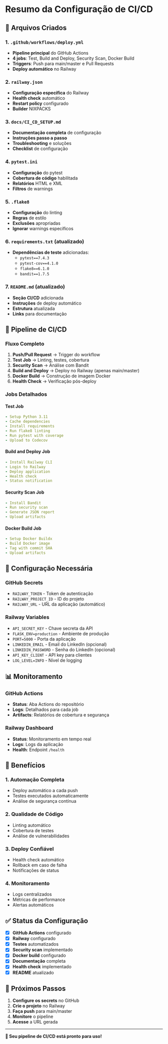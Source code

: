 # Resumo da Configuração de CI/CD

## 🎯 Arquivos Criados

### 1. **`.github/workflows/deploy.yml`**
- **Pipeline principal** do GitHub Actions
- **4 jobs**: Test, Build and Deploy, Security Scan, Docker Build
- **Triggers**: Push para main/master e Pull Requests
- **Deploy automático** no Railway

### 2. **`railway.json`**
- **Configuração específica** do Railway
- **Health check** automático
- **Restart policy** configurado
- **Builder** NIXPACKS

### 3. **`docs/CI_CD_SETUP.md`**
- **Documentação completa** de configuração
- **Instruções passo a passo**
- **Troubleshooting** e soluções
- **Checklist** de configuração

### 4. **`pytest.ini`**
- **Configuração** do pytest
- **Cobertura de código** habilitada
- **Relatórios** HTML e XML
- **Filtros** de warnings

### 5. **`.flake8`**
- **Configuração** do linting
- **Regras** de estilo
- **Exclusões** apropriadas
- **Ignorar** warnings específicos

### 6. **`requirements.txt`** (atualizado)
- **Dependências de teste** adicionadas:
  - `pytest==7.4.3`
  - `pytest-cov==4.1.0`
  - `flake8==6.1.0`
  - `bandit==1.7.5`

### 7. **`README.md`** (atualizado)
- **Seção CI/CD** adicionada
- **Instruções** de deploy automático
- **Estrutura** atualizada
- **Links** para documentação

## 🔄 Pipeline de CI/CD

### Fluxo Completo

1. **Push/Pull Request** → Trigger do workflow
2. **Test Job** → Linting, testes, cobertura
3. **Security Scan** → Análise com Bandit
4. **Build and Deploy** → Deploy no Railway (apenas main/master)
5. **Docker Build** → Construção de imagem Docker
6. **Health Check** → Verificação pós-deploy

### Jobs Detalhados

#### Test Job
```yaml
- Setup Python 3.11
- Cache dependencies
- Install requirements
- Run flake8 linting
- Run pytest with coverage
- Upload to Codecov
```

#### Build and Deploy Job
```yaml
- Install Railway CLI
- Login to Railway
- Deploy application
- Health check
- Status notification
```

#### Security Scan Job
```yaml
- Install Bandit
- Run security scan
- Generate JSON report
- Upload artifacts
```

#### Docker Build Job
```yaml
- Setup Docker Buildx
- Build Docker image
- Tag with commit SHA
- Upload artifacts
```

## 🔧 Configuração Necessária

### GitHub Secrets
- `RAILWAY_TOKEN` - Token de autenticação
- `RAILWAY_PROJECT_ID` - ID do projeto
- `RAILWAY_URL` - URL da aplicação (automático)

### Railway Variables
- `API_SECRET_KEY` - Chave secreta da API
- `FLASK_ENV=production` - Ambiente de produção
- `PORT=5000` - Porta da aplicação
- `LINKEDIN_EMAIL` - Email do LinkedIn (opcional)
- `LINKEDIN_PASSWORD` - Senha do LinkedIn (opcional)
- `API_KEY_CLIENT` - API key para clientes
- `LOG_LEVEL=INFO` - Nível de logging

## 📊 Monitoramento

### GitHub Actions
- **Status**: Aba Actions do repositório
- **Logs**: Detalhados para cada job
- **Artifacts**: Relatórios de cobertura e segurança

### Railway Dashboard
- **Status**: Monitoramento em tempo real
- **Logs**: Logs da aplicação
- **Health**: Endpoint `/health`

## 🚀 Benefícios

### 1. **Automação Completa**
- Deploy automático a cada push
- Testes executados automaticamente
- Análise de segurança contínua

### 2. **Qualidade de Código**
- Linting automático
- Cobertura de testes
- Análise de vulnerabilidades

### 3. **Deploy Confiável**
- Health check automático
- Rollback em caso de falha
- Notificações de status

### 4. **Monitoramento**
- Logs centralizados
- Métricas de performance
- Alertas automáticos

## ✅ Status da Configuração

- [x] **GitHub Actions** configurado
- [x] **Railway** configurado
- [x] **Testes** automatizados
- [x] **Security scan** implementado
- [x] **Docker build** configurado
- [x] **Documentação** completa
- [x] **Health check** implementado
- [x] **README** atualizado

## 🎉 Próximos Passos

1. **Configure os secrets** no GitHub
2. **Crie o projeto** no Railway
3. **Faça push** para main/master
4. **Monitore** o pipeline
5. **Acesse** a URL gerada

---

**🚀 Seu pipeline de CI/CD está pronto para uso!**
